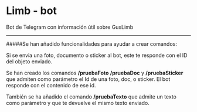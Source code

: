 # Limb - bot

Bot de Telegram con información útil sobre GusLimb

---

#####Se han añadido funcionalidades para ayudar a crear comandos:

Si se envia una foto, documento o sticker al bot, este te responde con el ID del objeto enviado.
  
Se han creado los comandos <strong>/pruebaFoto</strong> <strong>/pruebaDoc</strong> y <strong>/pruebaSticker</strong> que admiten como parámetro el Id de una foto, doc, o sticker. El bot responde con el contenido de ese id.
  
También se ha añadido el comando <strong>/pruebaTexto</strong> que admite un texto como parámetro y que te devuelve el mismo texto enviado.
  
  
